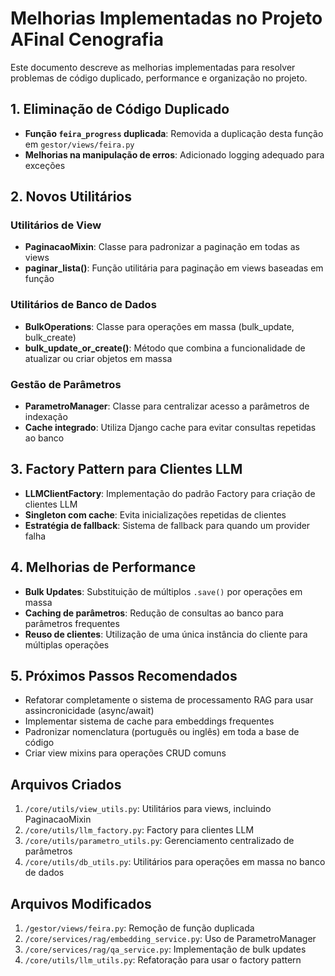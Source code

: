# Melhorias Implementadas no Projeto AFinal Cenografia

Este documento descreve as melhorias implementadas para resolver problemas de código duplicado, performance e organização no projeto.

## 1. Eliminação de Código Duplicado

- **Função `feira_progress` duplicada**: Removida a duplicação desta função em `gestor/views/feira.py`
- **Melhorias na manipulação de erros**: Adicionado logging adequado para exceções

## 2. Novos Utilitários

### Utilitários de View
- **PaginacaoMixin**: Classe para padronizar a paginação em todas as views
- **paginar_lista()**: Função utilitária para paginação em views baseadas em função

### Utilitários de Banco de Dados
- **BulkOperations**: Classe para operações em massa (bulk_update, bulk_create)
- **bulk_update_or_create()**: Método que combina a funcionalidade de atualizar ou criar objetos em massa

### Gestão de Parâmetros
- **ParametroManager**: Classe para centralizar acesso a parâmetros de indexação
- **Cache integrado**: Utiliza Django cache para evitar consultas repetidas ao banco

## 3. Factory Pattern para Clientes LLM

- **LLMClientFactory**: Implementação do padrão Factory para criação de clientes LLM
- **Singleton com cache**: Evita inicializações repetidas de clientes
- **Estratégia de fallback**: Sistema de fallback para quando um provider falha

## 4. Melhorias de Performance

- **Bulk Updates**: Substituição de múltiplos `.save()` por operações em massa
- **Caching de parâmetros**: Redução de consultas ao banco para parâmetros frequentes
- **Reuso de clientes**: Utilização de uma única instância do cliente para múltiplas operações

## 5. Próximos Passos Recomendados

- Refatorar completamente o sistema de processamento RAG para usar assincronicidade (async/await)
- Implementar sistema de cache para embeddings frequentes
- Padronizar nomenclatura (português ou inglês) em toda a base de código
- Criar view mixins para operações CRUD comuns

## Arquivos Criados

1. `/core/utils/view_utils.py`: Utilitários para views, incluindo PaginacaoMixin
2. `/core/utils/llm_factory.py`: Factory para clientes LLM
3. `/core/utils/parametro_utils.py`: Gerenciamento centralizado de parâmetros
4. `/core/utils/db_utils.py`: Utilitários para operações em massa no banco de dados

## Arquivos Modificados

1. `/gestor/views/feira.py`: Remoção de função duplicada
2. `/core/services/rag/embedding_service.py`: Uso de ParametroManager
3. `/core/services/rag/qa_service.py`: Implementação de bulk updates
4. `/core/utils/llm_utils.py`: Refatoração para usar o factory pattern